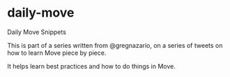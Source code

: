 # daily-move
Daily Move Snippets

This is part of a series written from @gregnazario, on a series of tweets on how to learn Move piece by piece.

It helps learn best practices and how to do things in Move.
